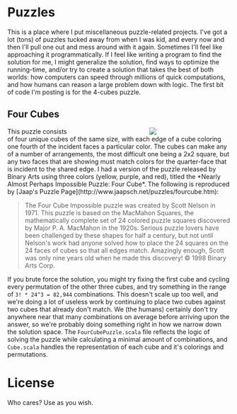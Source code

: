 # Puzzles

This is a place where I put miscellaneous puzzle-related projects. I've got a lot (tons) of puzzles tucked away from when I was kid, and every now and then I'll pull one out and mess around with it again. Sometimes I'll feel like approaching it programmatically‎. If I feel like writing a program to find the solution for me, I might generalize the solution, find ways to optimize the running-time, and/or try to create a solution that takes the best of both worlds: how computers can speed through millions of quick computations, and how humans can reason a large problem down with logic. The first bit of code I'm posting is for the 4-cubes puzzle.

## Four Cubes

<div style="clear: both;text-align: center"><a href="http://www.jaapsch.net/puzzles/images/fourcube.jpg" style="clear: right;float: right;margin-bottom: 0em;margin-left: 1em;text-decoration:none"><img border="0" src="http://www.jaapsch.net/puzzles/images/fourcube.jpg" /><div style="width: 350px"></div></a></div>
This puzzle consists of four unique cubes of the same size, with each edge of a cube coloring one fourth of the incident faces a particular color. The cubes can make any of a number of arrangements, the most difficult one being a 2x2 square, but any two faces that are showing must match colors for the quarter-face that is incident to the shared edge. I had a version of the puzzle released by Binary Arts using three colors (yellow, purple, and red), titled the *Nearly Almost Perhaps Impossible Puzzle: Four Cube*. The following is reproduced by [Jaap's Puzzle Page](http://www.jaapsch.net/puzzles/fourcube.htm):

  >The Four Cube Impossible puzzle was created by Scott Nelson in 1971. This puzzle is based on the MacMahon Squares, the mathematically complete set of 24 colored puzzle squares discovered by Major P. A. MacMahon in the 1920s. Serious puzzle lovers have been challenged by these shapes for half a century, but not until Nelson's work had anyone solved how to place the 24 squares on the 24 faces of cubes so that all edges match. Amazingly enough, Scott was only nine years old when he made this discovery!
  >© 1998 Binary Arts Corp.

If you brute force the solution, you might try fixing the first cube and cycling every permutation of the other three cubes, and try something in the range of ```3! * 24^3 = 82,944``` combinations. This doesn't scale up too well, and we're doing a lot of useless work by continuing to place two cubes against two cubes that already don't match. We (the humans) certainly don't try anywhere near that many combinations on average before arriving upon the answer, so we're probably doing something right in how we narrow down the solution space. The ```FourCubePuzzle.scala``` file reflects the logic of solving the puzzle while calculating a minimal amount of combinations, and ```Cube.scala``` handles the representation of each cube and it's colorings and permutations.

# License

Who cares? Use as you wish.
